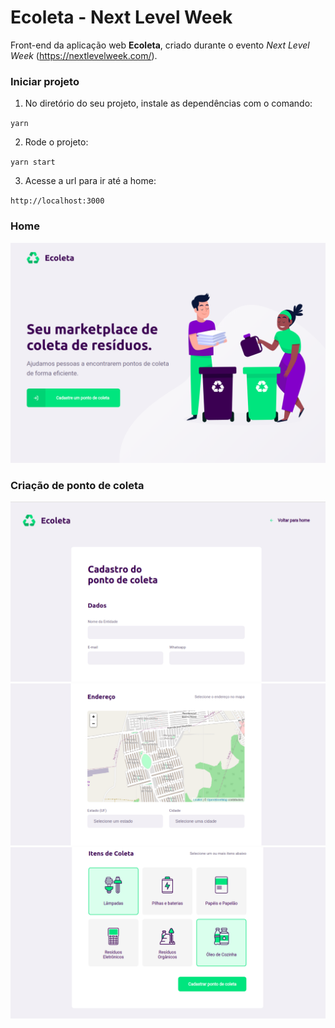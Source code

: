 # Ecoleta - Next Level Week

Front-end da aplicação web <strong>Ecoleta</strong>, criado durante o evento <i>Next Level Week</i> (https://nextlevelweek.com/).

### Iniciar projeto 
1. No diretório do seu projeto, instale as dependências com o comando:

`yarn` 

2. Rode o projeto:

`yarn start`
  
3. Acesse a url para ir até a home:
 
 `http://localhost:3000`


### Home

![alt text](ecoleta-home.png)

### Criação de ponto de coleta

![alt text](ecoleta-cadastro-1.png)
![alt text](ecoleta-cadastro-2.png)
![alt text](ecoleta-cadastro-3.png)
